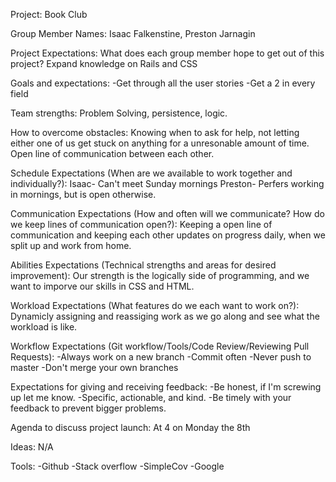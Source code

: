 Project: Book Club

Group Member Names: Isaac Falkenstine, Preston Jarnagin

Project Expectations: What does each group member hope to get out of this project?
Expand knowledge on Rails and CSS

Goals and expectations:
-Get through all the user stories
-Get a 2 in every field

Team strengths:
Problem Solving, persistence, logic.

How to overcome obstacles:
Knowing when to ask for help, not letting either one of us get stuck on anything for a unresonable amount of time.
Open line of communication between each other.

Schedule Expectations (When are we available to work together and individually?):
Isaac- Can't meet Sunday mornings
Preston- Perfers working in mornings, but is open otherwise.

Communication Expectations (How and often will we communicate? How do we keep lines of communication open?):
Keeping a open line of communication and keeping each other updates on progress daily, when we split up and work from home.

Abilities Expectations (Technical strengths and areas for desired improvement):
Our strength is the logically side of programming, and we want to imporve our skills in CSS and HTML.

Workload Expectations (What features do we each want to work on?):
Dynamicly assigning and reassiging work as we go along and see what the workload is like.

Workflow Expectations (Git workflow/Tools/Code Review/Reviewing Pull Requests):
-Always work on a new branch
-Commit often
-Never push to master
-Don't merge your own branches

Expectations for giving and receiving feedback:
-Be honest, if I'm screwing up let me know.
-Specific, actionable, and kind.
-Be timely with your feedback to prevent bigger problems.

Agenda to discuss project launch:
At 4 on Monday the 8th

Ideas: N/A

Tools:
-Github
-Stack overflow
-SimpleCov
-Google
